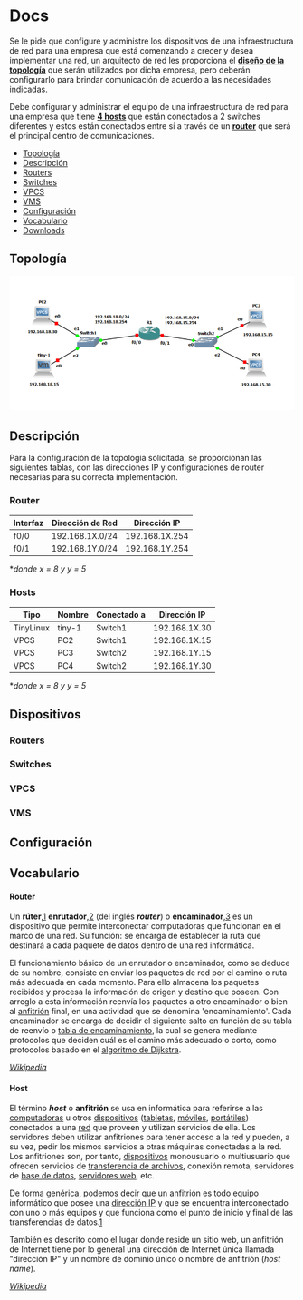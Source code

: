 # Docs

Se le pide que configure y administre los dispositivos de una infraestructura de red para una empresa que está comenzando a crecer y desea implementar una red, un arquitecto de red les proporciona el **[diseño de la topología](#Topología)** que serán utilizados por dicha empresa, pero deberán configurarlo para brindar comunicación de acuerdo a las necesidades indicadas.

Debe configurar y administrar el equipo de una infraestructura de red para una empresa que tiene **[4 hosts](#Hosts)** que están conectados a 2 switches diferentes y estos están conectados entre sí a través de un **[router](#Router)** que será el principal centro de comunicaciones.

- [Topología](#Topología)
- [Descripción](#Descripción)
- [Routers](#Routers)
- [Switches](#Switches)
- [VPCS](#VPCS)
- [VMS](#VMS)
- [Configuración](#Configuración)
- [Vocabulario](#Vocabulario)
- [Downloads](./downloads)



## Topología

<img src="./img/topology.PNG" alt="Topology" style="zoom: 100%;" />

## Descripción

Para la configuración de la topología solicitada, se proporcionan las siguientes tablas, con las direcciones IP y configuraciones de router necesarias para su correcta implementación.

### Router

| Interfaz | Dirección de Red | Dirección IP   |
| -------- | ---------------- | -------------- |
| f0/0     | 192.168.1X.0/24  | 192.168.1X.254 |
| f0/1     | 192.168.1Y.0/24  | 192.168.1Y.254 |

**donde x = 8 y y = 5*



### Hosts

| Tipo      | Nombre | Conectado a | Dirección IP  |
| --------- | ------ | ----------- | ------------- |
| TinyLinux | tiny-1 | Switch1     | 192.168.1X.30 |
| VPCS      | PC2    | Switch1     | 192.168.1X.15 |
| VPCS      | PC3    | Switch2     | 192.168.1Y.15 |
| VPCS      | PC4    | Switch2     | 192.168.1Y.30 |

**donde x = 8 y y = 5*



## Dispositivos

### Routers



### Switches



### VPCS



### VMS



## Configuración





## Vocabulario

#### **Router**

Un **rúter**,[1](https://es.wikipedia.org/wiki/Router#cite_note-1) **enrutador**,[2](https://es.wikipedia.org/wiki/Router#cite_note-2) (del inglés ***router***) o **encaminador**,[3](https://es.wikipedia.org/wiki/Router#cite_note-3) es un dispositivo que permite interconectar computadoras que funcionan en el marco de una red. Su función: se encarga de establecer la ruta que destinará a cada paquete de datos dentro de una red informática.

El funcionamiento básico de un enrutador o encaminador, como se deduce de su nombre, consiste en enviar los paquetes de red por el camino o ruta más adecuada en cada momento. Para ello almacena los paquetes recibidos y procesa la información de origen y destino que poseen. Con arreglo a esta información reenvía los paquetes a otro encaminador o bien al [anfitrión](https://es.wikipedia.org/wiki/Host) final, en una actividad que se denomina 'encaminamiento'. Cada encaminador se encarga de decidir el siguiente salto en función de su tabla de reenvío o [tabla de encaminamiento](https://es.wikipedia.org/wiki/Tabla_de_enrutamiento), la cual se genera mediante protocolos que deciden cuál es el camino más adecuado o corto, como protocolos basado en el [algoritmo de Dijkstra](https://es.wikipedia.org/wiki/Algoritmo_de_Dijkstra).

*[Wikipedia](https://es.wikipedia.org/wiki/Router)*

#### Host

El término ***host*** o **anfitrión** se usa en informática para referirse a las [computadoras](https://es.wikipedia.org/wiki/Computadora) u otros [dispositivos](https://es.wikipedia.org/wiki/Periférico_(informática)) ([tabletas](https://es.wikipedia.org/wiki/Tableta_(computadora)), [móviles](https://es.wikipedia.org/wiki/Teléfono_inteligente), [portátiles](https://es.wikipedia.org/wiki/Computadora_portátil)) conectados a una [red](https://es.wikipedia.org/wiki/Red_de_computadoras) que proveen y utilizan servicios de ella. Los servidores deben utilizar anfitriones para tener acceso a la red y pueden, a su vez, pedir los mismos servicios a otras máquinas conectadas a la red. Los anfitriones son, por tanto, [dispositivos](https://es.wikipedia.org/wiki/Periférico_(informática)) monousuario o multiusuario que ofrecen servicios de [transferencia de archivos](https://es.wikipedia.org/wiki/Transferencia_de_archivos), conexión remota, servidores de [base de datos](https://es.wikipedia.org/wiki/Base_de_datos), [servidores web](https://es.wikipedia.org/wiki/Servidor_web), etc.

De forma genérica, podemos decir que un anfitrión es todo equipo informático que posee una [dirección IP](https://es.wikipedia.org/wiki/Dirección_IP) y que se encuentra interconectado con uno o más equipos y que funciona como el punto de inicio y final de las transferencias de datos.[1](https://es.wikipedia.org/wiki/Host#cite_note-rfc871-1)

También es descrito como el lugar donde reside un sitio web, un anfitrión de Internet tiene por lo general una dirección de Internet única llamada "dirección IP" y un nombre de dominio único o nombre de anfitrión (*host name*).

[*Wikipedia*](https://es.wikipedia.org/wiki/Host)